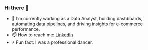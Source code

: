 ### Hi there 👋

- 🔭 I’m currently working as a Data Analyst, building dashboards, automating data pipelines, and driving insights for e-commerce performance.
- 📫 How to reach me: [LinkedIn](https://www.linkedin.com/in/hyeree-park94/)
- ⚡ Fun fact: I was a professional dancer.

